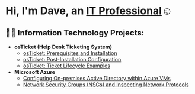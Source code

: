 <h1>Hi, I'm Dave, an <a href="https://www.linkedin.com/in/david-cuvin-83a6527a/">IT Professional</a>☺</h1>

<h2>👨‍💻 Information Technology Projects:</h2>

- <b>osTicket (Help Desk Ticketing System)</b>
  - [osTicket: Prerequisites and Installation](https://github.com/Dcuvin/osticket-prereqs)
  - [osTicket: Post-Installation Configuration](https://github.com/Dcuvin/osTicket-Post-Installation-Setup)
  - [osTicket: Ticket Lifecycle Examples]()
- <b>Microsoft Azure</b>
  - [Configuring On-premises Active Directory within Azure VMs]()
  - [Network Security Groups (NSGs) and Inspecting Network Protocols]()

